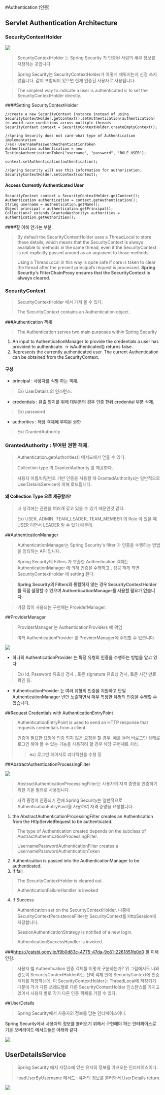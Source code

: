 #Authentication (인증)

## Servlet Authentication Architecture
### SecurityContextHolder

![](images/securityContextHolder.png)

>SecurityContextHolder 는 Spring Security 가 인증된 사람의 세부 정보를 저장하는 곳입니다.
> 
>Spring Security는 SecurityContextHolder가 어떻게 채워지는지 신경 쓰지 않습니다. 값이 포함되어 있으면 현재 인증된 사용자로 사용됩니다.

>The simplest way to indicate a user is authenticated is to set the SecurityContextHolder directly.

####Setting SecurityContextHolder
~~~
//create a new SecurityContext instance instead of using SecurityContextHolder.getContext().setAuthentication(authentication) to avoid race conditions across multiple threads
SecurityContext context = SecurityContextHolder.createEmptyContext(); 

//Spring Security does not care what type of Authentication implementation 
//ex) UsernamePasswordAuthenticationToken
Authentication authentication = new TestingAuthenticationToken("username", "password", "ROLE_USER"); 

context.setAuthentication(authentication);

//Spring Security will use this information for authorization.
SecurityContextHolder.setContext(context); 
~~~

#### Access Currently Authenticated User
~~~
SecurityContext context = SecurityContextHolder.getContext();
Authentication authentication = context.getAuthentication();
String username = authentication.getName();
Object principal = authentication.getPrincipal();
Collection<? extends GrantedAuthority> authorities = authentication.getAuthorities();
~~~

####잘 이해 안가는 부분.
>By default the SecurityContextHolder uses a ThreadLocal to store these details, 
> which means that the SecurityContext is always available to methods in the same thread, 
> even if the SecurityContext is not explicitly passed around as an argument to those methods. 
> 
>Using a ThreadLocal in this way is quite safe if care is taken to clear the thread after the present principal’s request is processed. 
> **Spring Security’s FilterChainProxy ensures that the SecurityContext is always cleared.**

### SecurityContext
> SecurityContextHolder 에서 가져 올 수 있다. 
> 
> The SecurityContext contains an Authentication object.

###Authentication 객체
>The Authentication serves two main purposes within Spring Security
1. An input to AuthenticationManager to provide the credentials a user has provided to authenticate.  ->  isAuthenticated() returns false.
2. Represents the currently authenticated user. The current Authentication can be obtained from the SecurityContext.

#### 구성
- principal : 사용자를 식별 하는 객체.
> Ex) UserDetails 의 인스턴스. 
- credentials : 유출 방지를 위해 대부분의 경우 인증 한뒤 credential 부분 삭제.
> Ex) password
- authorities : 해당 객체에 부여된 권한 
> Ex) GrantedAuthority

### GrantedAuthority : 부여된 권한 객체.
> Authentication.getAuthorities() 메서드에서 얻을 수 있다.
> 
> Collection type 의 GrantedAuthority 를 제공한다.

>사용자 이름/비밀번호 기반 인증을 사용할 때 GrantedAuthoritys는 일반적으로 UserDetailsService에 의해 로드됩니다.

#### 왜 Collection Type 으로 제공할까?
> 내 생각에는 권한을 여러개 갖고 있을 수 있기 때문인것 같다. 
> 
> Ex) USER, ADMIN, TEAM_LEADER, TEAM_MEMBER 의 Role 이 있을 때 USER 이면서 LEADER 일 수 있기 때문에.


##AuthenticationManager
>AuthenticationManager는 Spring Security's filter 가 인증을 수행하는 방법을 정의하는 API 입니다.
> 
> Spring Security의 Filters 가 호출한 Authentication 객체는 AuthenticationManager 에 의해 인증을 수행하고 , 성공 하게 되면 SecurityContextHolder 에 setting 된다. 

>**Spring Security의 Filters와 통합하지 않는 경우 SecurityContextHolder를 직접 설정할 수 있으며 AuthenticationManager를 사용할 필요가 없습니다.**

>가장 많이 사용되는 구현체는 ProviderManager.

##ProviderManager
> ProviderManager 는 AuthenticationProviders 에 위임
> 
> 여러 AuthenticationProvider 를 ProviderManager에 주입할 수 있습니다.

![](images/providerManager.png)

- 하나의 AuthenticationProvider 는 특정 유형의 인증을 수행하는 방법을 알고 있다. 
>Ex) Id, Password 유효성 검사 , 토큰 signature 유효성 검사, 토큰 시간 만료 확인 등.
- AuthenticationProvider 는 여러 유형의 인증을 지원하고 단일 AuthenticationManager 빈만 노출하면서 매우 특정한 유형의 인증을 수행할 수 있습니다.

##Request Credentials with AuthenticationEntryPoint
>AuthenticationEntryPoint is used to send an HTTP response that requests credentials from a client.
> 
> 인증이 필요한 요청에 인증 되지 않은 요청을 할 경우. 예를 들어 비로그인 상태로 로그인 해야 볼 수 있는 기능을 사용하려 할 경우 해당 구현체로 처리.
> 
> > ex) 로그인 페이지로 리디렉션을 수행 등

##AbstractAuthenticationProcessingFilter

![](images/abstractAuthenticationProcessingFilter.png)
>AbstractAuthenticationProcessingFilter는 사용자의 자격 증명을 인증하기 위한 기본 필터로 사용됩니다.

>자격 증명이 인증되기 전에 Spring Security는 일반적으로 AuthenticationEntryPoint를 사용하여 자격 증명을 요청합니다.
> 

1. the AbstractAuthenticationProcessingFilter creates an Authentication from the HttpServletRequest to be authenticated.
>The type of Authentication created depends on the subclass of AbstractAuthenticationProcessingFilter. 
> 
> UsernamePasswordAuthenticationFilter creates a UsernamePasswordAuthenticationToken

2. Authentication is passed into the AuthenticationManager to be authenticated.
3. If fail
> The SecurityContextHolder is cleared out.
>
> AuthenticationFailureHandler is invoked

4. If Success
> Authentication set on the SecurityContextHolder. 나중에 SecurityContextPersistenceFilter는 SecurityContext를 HttpSession에 저장합니다.
> 
> SessionAuthenticationStrategy is notified of a new login.
> 
> AuthenticationSuccessHandler is invoked.

###https://catsbi.oopy.io/f9b0d83c-4775-47da-9c81-2261851fe0d0 잘 이해 안감.
>사용자 별 Authentication 인증 객체를 어떻게 구분하는가?
위 그림에서도 나와있듯이 SecurityContextHolder라는 전역 객체 안에 SecurityContext에 인증 객체를 저장하는데, 이 SecurityContextHolder는 ThreadLocal에 저장되기 때문에 각기 다른 쓰레드별로 다른 SecurityContextHolder 인스턴스를 가지고 있어서 사용자 별로 각기 다른 인증 객체를 가질 수 있다. 

##UserDetails
>Spring Security에서 사용자의 정보를 담는 인터페이스이다.
> 
Spring Security에서 사용자의 정보를 불러오기 위해서 구현해야 하는 인터페이스로 기본 오버라이드 메서드들은 아래와 같다.

![](images/userDetails.png)

## UserDetailsService
> Spring Security 에서 저장소에 있는 유저의 정보를 가져오는 인터페이스이다.
> 
> loadUserByUsername 메서드 : 유저의 정보를 불러와서 UserDetails return.
> 

![](images/springSecurityArch.png)